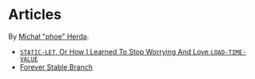 # Articles

By [Michał "phoe" Herda](mailto:phoe@disroot.org).

* [`STATIC-LET`, Or How I Learned To Stop Worrying And Love `LOAD-TIME-VALUE`](2022-01-29-static-let/static-let.md)
* [Forever Stable Branch](2022-01-20-forever-stable-branch/forever.md)
